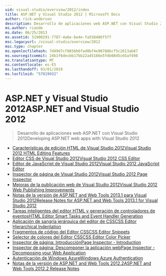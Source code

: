 ```yaml
---
uid: visual-studio/overview/2012/index
title: ASP.NET y Visual Studio 2012 | Microsoft Docs
author: rick-anderson
description: Desarrollo de aplicaciones web ASP.NET con Visual Studio 2012
ms.author: riande
ms.date: 06/25/2013
ms.assetid: 51900291-7787-4a6e-be4e-fa558486f5ff
msc.legacyurl: /visual-studio/overview/2012
msc.type: chapter
ms.openlocfilehash: 7d49d7cf865bb6fad0bf4e90788bcf5c2613ab87
ms.sourcegitcommit: 24b1f6decbb17bb22a45166e5fdb0845c65af498
ms.translationtype: MT
ms.contentlocale: es-ES
ms.lasthandoff: 03/01/2019
ms.locfileid: "57019932"
---
```

<a name="aspnet-and-visual-studio-2012"></a><span data-ttu-id="36376-103">ASP.NET y Visual Studio 2012</span><span class="sxs-lookup"><span data-stu-id="36376-103">ASP.NET and Visual Studio 2012</span></span>
====================
> <span data-ttu-id="36376-104">Desarrollo de aplicaciones web ASP.NET con Visual Studio 2012</span><span class="sxs-lookup"><span data-stu-id="36376-104">Developing ASP.NET web apps with Visual Studio 2012</span></span>


- [<span data-ttu-id="36376-105">Características de edición HTML de Visual Studio 2012</span><span class="sxs-lookup"><span data-stu-id="36376-105">Visual Studio 2012 HTML Editing Features</span></span>](visual-studio-2012-html-editing-features.md)
- [<span data-ttu-id="36376-106">Editor CSS de Visual Studio 2012</span><span class="sxs-lookup"><span data-stu-id="36376-106">Visual Studio 2012 CSS Editor</span></span>](visual-studio-2012-css-editor.md)
- [<span data-ttu-id="36376-107">Editor de JavaScript de Visual Studio 2012</span><span class="sxs-lookup"><span data-stu-id="36376-107">Visual Studio 2012 JavaScript Editor</span></span>](visual-studio-2012-javascript-editor.md)
- [<span data-ttu-id="36376-108">Inspector de página de Visual Studio 2012</span><span class="sxs-lookup"><span data-stu-id="36376-108">Visual Studio 2012 Page Inspector</span></span>](visual-studio-2012-page-inspector.md)
- [<span data-ttu-id="36376-109">Mejoras de la publicación web de Visual Studio 2012</span><span class="sxs-lookup"><span data-stu-id="36376-109">Visual Studio 2012 Web Publishing Improvements</span></span>](visual-studio-2012-web-publishing-improvements.md)
- [<span data-ttu-id="36376-110">Notas de la versión de ASP.NET and Web Tools 2013.1 para Visual Studio 2012</span><span class="sxs-lookup"><span data-stu-id="36376-110">Release Notes for ASP.NET and Web Tools 2013.1 for Visual Studio 2012</span></span>](aspnet-and-web-tools-20131-for-visual-studio-2012.md)
- [<span data-ttu-id="36376-111">Tareas inteligentes del editor HTML y generación de controladores de eventos</span><span class="sxs-lookup"><span data-stu-id="36376-111">HTML Editor Smart Tasks and Event Handler Generation</span></span>](visual-studio-vnext-videos-html-editor-smart-tasks-and-event-handler-generation.md)
- [<span data-ttu-id="36376-112">Aplicación de sangría jerárquica del editor de CSS</span><span class="sxs-lookup"><span data-stu-id="36376-112">CSS Editor Hierarchical Indentation</span></span>](visual-studio-vnext-videos-css-editor-hierarchical-indentation.md)
- [<span data-ttu-id="36376-113">Fragmentos de código del Editor CSS</span><span class="sxs-lookup"><span data-stu-id="36376-113">CSS Editor Snippets</span></span>](visual-studio-vnext-videos-css-editor-snippets.md)
- [<span data-ttu-id="36376-114">Selector de colores del Editor CSS</span><span class="sxs-lookup"><span data-stu-id="36376-114">CSS Editor Color Picker</span></span>](visual-studio-vnext-videos-css-editor-color-picker.md)
- [<span data-ttu-id="36376-115">Inspector de página: Introducción</span><span class="sxs-lookup"><span data-stu-id="36376-115">Page Inspector - Introduction</span></span>](visual-studio-vnext-videos-page-inspector-introduction.md)
- [<span data-ttu-id="36376-116">Inspector de página: Descomponer la aplicación web</span><span class="sxs-lookup"><span data-stu-id="36376-116">Page Inspector - Decomposing your Web Application</span></span>](visual-studio-vnext-videos-page-inspector-decomposing-your-web-application.md)
- [<span data-ttu-id="36376-117">Autenticación de Windows Azure</span><span class="sxs-lookup"><span data-stu-id="36376-117">Windows Azure Authentication</span></span>](windows-azure-authentication.md)
- [<span data-ttu-id="36376-118">Notas de la versión de ASP.NET and Web Tools 2012.2</span><span class="sxs-lookup"><span data-stu-id="36376-118">ASP.NET and Web Tools 2012.2 Release Notes</span></span>](aspnet-and-web-tools-20122-release-notes-rtw.md)
